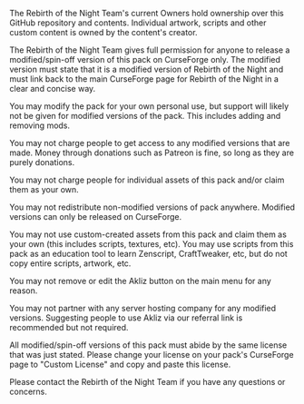 The Rebirth of the Night Team's current Owners hold ownership over this GitHub repository and contents. Individual artwork, scripts and other custom content is owned by the content's creator.

The Rebirth of the Night Team gives full permission for anyone to release a modified/spin-off version of this pack on CurseForge only. The modified version must state that it is a modified version of Rebirth of the Night and must link back to the main CurseForge page for Rebirth of the Night in a clear and concise way.

You may modify the pack for your own personal use, but support will likely not be given for modified versions of the pack. This includes adding and removing mods.

You may not charge people to get access to any modified versions that are made. Money through donations such as Patreon is fine, so long as they are purely donations.

You may not charge people for individual assets of this pack and/or claim them as your own.

You may not redistribute non-modified versions of pack anywhere. Modified versions can only be released on CurseForge.

You may not use custom-created assets from this pack and claim them as your own (this includes scripts, textures, etc). You may use scripts from this pack as an education tool to learn Zenscript, CraftTweaker, etc, but do not copy entire scripts, artwork, etc.

You may not remove or edit the Akliz button on the main menu for any reason.

You may not partner with any server hosting company for any modified versions. Suggesting people to use Akliz via our referral link is recommended but not required.

All modified/spin-off versions of this pack must abide by the same license that was just stated. Please change your license on your pack's CurseForge page to "Custom License" and copy and paste this license.

Please contact the Rebirth of the Night Team if you have any questions or concerns.
